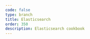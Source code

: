 ```yaml
---
code: false
type: branch
title: Elasticsearch
order: 350
description: Elasticsearch cookbook
---
```



